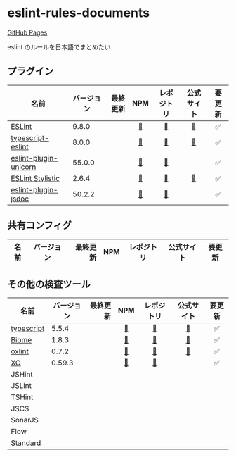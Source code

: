 # eslint-rules-documents

[GitHub Pages](https://mikiymk.github.io/eslint-rules-documents/)

eslint のルールを日本語でまとめたい

## プラグイン

| 名前                                             | バージョン | 最終更新 |                                 NPM                                  |                                レポジトリ                                |             公式サイト             | 要更新 |
| ------------------------------------------------ | ---------- | -------: | :------------------------------------------------------------------: | :----------------------------------------------------------------------: | :--------------------------------: | :----: |
| [ESLint](./eslint)                               | 9.8.0      |          |          [📖](https://www.npmjs.com/package/eslint/v/9.8.0)          |            [🐙](https://github.com/eslint/eslint/tree/v9.8.0)            |      [🔗](https://eslint.org)      |   ✅   |
| [typescript-eslint](./typescript-eslint)         | 8.0.0      |          |    [📖](https://www.npmjs.com/package/typescript-eslint/v/8.0.0)     | [🐙](https://github.com/typescript-eslint/typescript-eslint/tree/v8.0.0) | [🔗](https://typescript-eslint.io) |   ✅   |
| [eslint-plugin-unicorn](./eslint-plugin-unicorn) | 55.0.0     |          |  [📖](https://www.npmjs.com/package/eslint-plugin-unicorn/v/55.0.0)  | [🐙](https://github.com/sindresorhus/eslint-plugin-unicorn/tree/v55.0.0) |                                    |   ✅   |
| [ESLint Stylistic](./eslint-stylistic)           | 2.6.4      |          | [📖](https://www.npmjs.com/package/@stylistic/eslint-plugin/v/2.6.4) |  [🐙](https://github.com/eslint-stylistic/eslint-stylistic/tree/v2.6.4)  |     [🔗](https://eslint.style)     |   ✅   |
| [eslint-plugin-jsdoc](./eslint-plugin-jsdoc)     | 50.2.2     |          |   [📖](https://www.npmjs.com/package/eslint-plugin-jsdoc/v/50.2.2)   |     [🐙](https://github.com/gajus/eslint-plugin-jsdoc/tree/v50.2.2)      |                                    |   ✅   |

## 共有コンフィグ

| 名前 | バージョン | 最終更新 | NPM | レポジトリ | 公式サイト | 要更新 |
| ---- | ---------- | -------: | :-: | :--------: | :--------: | :----: |

## その他の検査ツール

| 名前                       | バージョン | 最終更新 |                            NPM                             |                                   レポジトリ                                   |              公式サイト              | 要更新 |
| -------------------------- | ---------- | -------: | :--------------------------------------------------------: | :----------------------------------------------------------------------------: | :----------------------------------: | :----: |
| [typescript](./typescript) | 5.5.4      |          |   [📖](https://www.npmjs.com/package/typescript/v/5.5.4)   |           [🐙](https://github.com/microsoft/TypeScript/tree/v5.5.4)            | [🔗](https://www.typescriptlang.org) |   ✅   |
| [Biome](./biome)           | 1.8.3      |          | [📖](https://www.npmjs.com/package/@biomejs/biome/v/1.8.3) |             [🐙](https://github.com/biomejs/biome/tree/cli/v1.8.3)             |      [🔗](https://biomejs.dev)       |   ✅   |
| [oxlint](./oxc)            | 0.7.2      |          |     [📖](https://www.npmjs.com/package/oxlint/v/0.7.2)     | [🐙](https://github.com/oxc-project/oxc/tree/oxlint_v0.7.2?tab=readme-ov-file) |         [🔗](https://oxc.rs)         |   ✅   |
| [XO](./xo)                 | 0.59.3     |          |      [📖](https://www.npmjs.com/package/xo/v/0.59.3)       |                 [🐙](https://github.com/xojs/xo/tree/v0.59.3)                  |                                      |   ✅   |
| JSHint                     |            |          |                                                            |                                                                                |                                      |        |
| JSLint                     |            |          |                                                            |                                                                                |                                      |        |
| TSHint                     |            |          |                                                            |                                                                                |                                      |        |
| JSCS                       |            |          |                                                            |                                                                                |                                      |        |
| SonarJS                    |            |          |                                                            |                                                                                |                                      |        |
| Flow                       |            |          |                                                            |                                                                                |                                      |        |
| Standard                   |            |          |                                                            |                                                                                |                                      |        |
